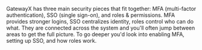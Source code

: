 GatewayX has three main security pieces that fit together: MFA (multi-factor authentication), SSO (single sign-on), and roles & permissions. MFA provides stronger logins, SSO centralizes identity, roles control who can do what. They are connected across the system and you'll often jump between areas to get the full picture. To go deeper you'd look into enabling MFA, setting up SSO, and how roles work.

